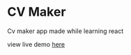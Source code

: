 # CV Maker

Cv maker app made while learning react

view live demo [here](https://pradip-cv-gen.netlify.app/)
